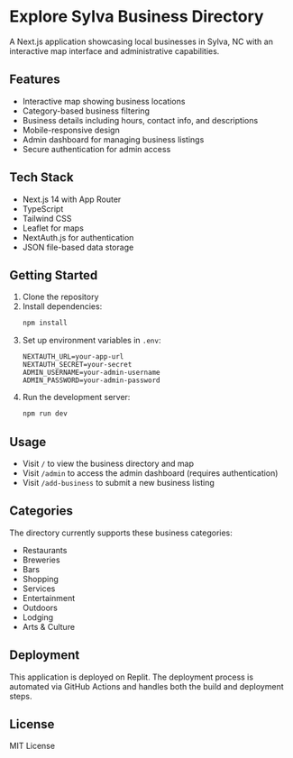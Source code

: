 
# Explore Sylva Business Directory

A Next.js application showcasing local businesses in Sylva, NC with an interactive map interface and administrative capabilities.

## Features

- Interactive map showing business locations
- Category-based business filtering
- Business details including hours, contact info, and descriptions
- Mobile-responsive design
- Admin dashboard for managing business listings
- Secure authentication for admin access

## Tech Stack

- Next.js 14 with App Router
- TypeScript
- Tailwind CSS
- Leaflet for maps
- NextAuth.js for authentication
- JSON file-based data storage

## Getting Started

1. Clone the repository
2. Install dependencies:
   ```bash
   npm install
   ```
3. Set up environment variables in `.env`:
   ```
   NEXTAUTH_URL=your-app-url
   NEXTAUTH_SECRET=your-secret
   ADMIN_USERNAME=your-admin-username
   ADMIN_PASSWORD=your-admin-password
   ```
4. Run the development server:
   ```bash
   npm run dev
   ```

## Usage

- Visit `/` to view the business directory and map
- Visit `/admin` to access the admin dashboard (requires authentication)
- Visit `/add-business` to submit a new business listing

## Categories

The directory currently supports these business categories:
- Restaurants
- Breweries
- Bars
- Shopping
- Services
- Entertainment
- Outdoors
- Lodging
- Arts & Culture

## Deployment

This application is deployed on Replit. The deployment process is automated via GitHub Actions and handles both the build and deployment steps.

## License

MIT License
